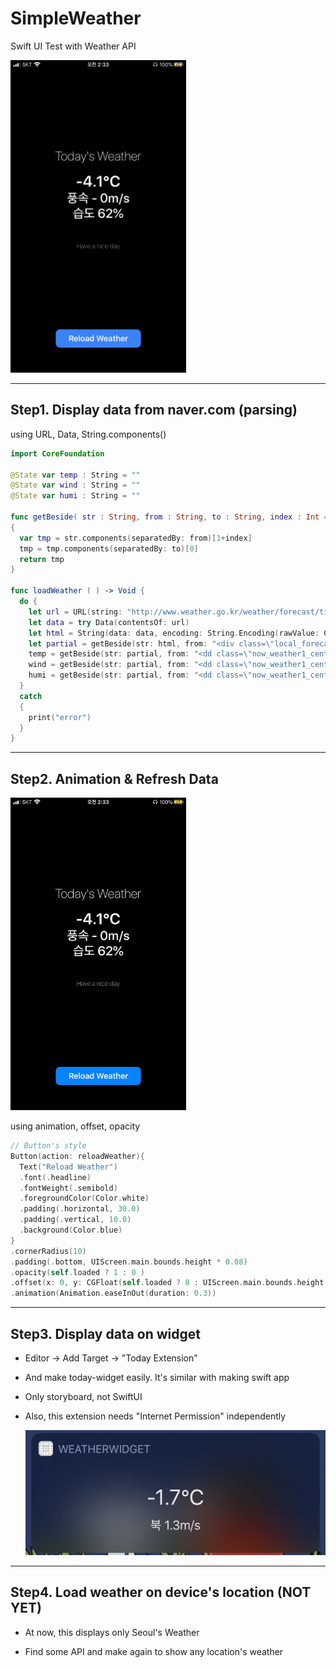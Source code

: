 # SimpleWeather

Swift UI Test with Weather API

<img src="screenshot.png" alt="screenshot" height="500px" />



------

## Step1. Display data from naver.com (parsing)

using URL, Data, String.components()

```swift
import CoreFoundation

@State var temp : String = ""
@State var wind : String = ""
@State var humi : String = ""

func getBeside( str : String, from : String, to : String, index : Int = 0 ) -> String
{
  var tmp = str.components(separatedBy: from)[1+index]
  tmp = tmp.components(separatedBy: to)[0]
  return tmp
}

func loadWeather ( ) -> Void {
  do {
    let url = URL(string: "http://www.weather.go.kr/weather/forecast/timeseries.jsp")!
    let data = try Data(contentsOf: url)
    let html = String(data: data, encoding: String.Encoding(rawValue: CFStringConvertEncodingToNSStringEncoding( 0x0422 )))!
    let partial = getBeside(str: html, from: "<div class=\"local_forecast_inn\">", to: "_<>_<>_")
    temp = getBeside(str: partial, from: "<dd class=\"now_weather1_center temp1 MB10\">", to: "</dd>")
    wind = getBeside(str: partial, from: "<dd class=\"now_weather1_center\">", to: "</dd>")
    humi = getBeside(str: partial, from: "<dd class=\"now_weather1_center\">", to: "</dd>", index: 1)
  }
  catch
  {
    print("error")
  }
}
```



------



## Step2. Animation & Refresh Data

<img src="screenrecord.gif" alt="screenshot" height="500px" />

using animation, offset, opacity

```swift
// Button's style
Button(action: reloadWeather){
  Text("Reload Weather")
  .font(.headline)
  .fontWeight(.semibold)
  .foregroundColor(Color.white)
  .padding(.horizontal, 30.0)
  .padding(.vertical, 10.0)
  .background(Color.blue)
}
.cornerRadius(10)
.padding(.bottom, UIScreen.main.bounds.height * 0.08)
.opacity(self.loaded ? 1 : 0 )
.offset(x: 0, y: CGFloat(self.loaded ? 0 : UIScreen.main.bounds.height * 0.1 ))
.animation(Animation.easeInOut(duration: 0.3))
```



------



## Step3. Display data on widget

- Editor -> Add Target -> "Today Extension"

- And make today-widget easily. It's similar with making swift app

- Only storyboard, not SwiftUI

- Also, this extension needs "Internet Permission" independently

  <img src="today-widget.png" alt="screenshot" height="200px" />


-----


## Step4. Load weather on device's location (NOT YET)

- At now, this displays only Seoul's Weather

- Find some API and make again to show any location's weather

